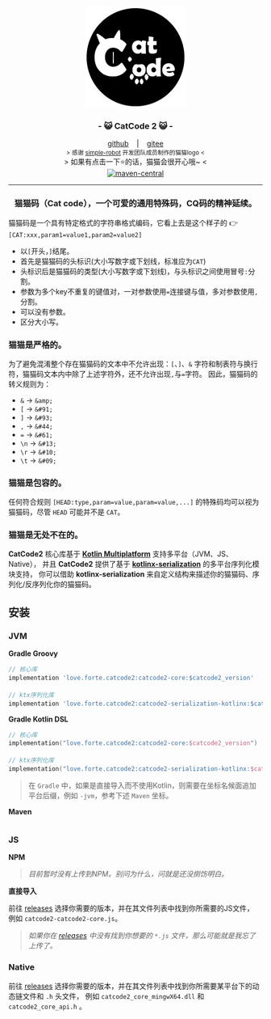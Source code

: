 <div align="center">
    <img src="./.catcode2/logo.png" alt="catcode logo"/>
    <h3>
        - 😺 CatCode 2 😺 -
    </h3>
    <span>
        <a href="https://github.com/ForteScarlet/CatCode2" target="_blank">github</a>
    </span> 
    &nbsp;&nbsp; | &nbsp;&nbsp;
    <span>
        <a href="https://gitee.com/ForteScarlet/CatCode2" target="_blank">gitee</a>
    </span> <br />
    <small> &gt; 感谢 <a href="https://github.com/ForteScarlet/simpler-robot" target="_blank">simple-robot</a> 开发团队成员制作的猫猫logo &lt; </small> <br />
    &gt; 如果有点击一下⭐的话，猫猫会很开心哦~ &lt; <br />
    <a href="https://repo1.maven.org/maven2/love/forte/catcode/" target="_blank" >
        <img src="https://img.shields.io/maven-central/v/love.forte.catcode/catcode2" alt="maven-central" />
    </a>

</div>

*****

<div align="center">
    <h3>
        猫猫码（Cat code），一个可爱的通用特殊码，CQ码的精神延续。
    </h3>
</div>   

猫猫码是一个具有特定格式的字符串格式编码，它看上去是这个样子的 👉 `[CAT:xxx,param1=value1,param2=value2]`

- 以`[`开头，`]`结尾。
- 首先是猫猫码的头标识(大小写数字或下划线，标准应为`CAT`)
- 头标识后是猫猫码的类型(大小写数字或下划线)，与头标识之间使用冒号`:`分割。
- 参数为多个key不重复的键值对，一对参数使用`=`连接键与值，多对参数使用`,`分割。
- 可以没有参数。
- 区分大小写。

### **猫猫是严格的。**

为了避免混淆整个存在猫猫码的文本中不允许出现：`[`、`]`、`&`
字符和制表符与换行符，猫猫码文本内中除了上述字符外，还不允许出现`,`与`=`字符。
因此，猫猫码的转义规则为：

- `&`  ->  `&amp;`
- `[`  ->  `&#91;`
- `]`  ->  `&#93;`
- `,`  ->  `&#44;`
- `=`  ->  `&#61;`
- `\n` ->  `&#13;`
- `\r` ->  `&#10;`
- `\t` ->  `&#09;`

### **猫猫是包容的。**

任何符合规则 `[HEAD:type,param=value,param=value,...]` 的特殊码均可以视为猫猫码，尽管 `HEAD` 可能并不是 `CAT`。

### **猫猫是无处不在的。**

**CatCode2** 核心库基于 [**Kotlin Multiplatform**](https://kotlinlang.org/docs/multiplatform.html) 支持多平台（JVM、JS、Native），
并且 **CatCode2** 提供了基于 [**kotlinx-serialization**](https://github.com/Kotlin/kotlinx.serialization) 的多平台序列化模块支持，
你可以借助 **kotlinx-serialization** 来自定义结构来描述你的猫猫码、序列化/反序列化你的猫猫码。

## 安装

### JVM

**Gradle Groovy**

```groovy
// 核心库
implementation 'love.forte.catcode2:catcode2-core:$catcode2_version'

// ktx序列化库
implementation 'love.forte.catcode2:catcode2-serialization-kotlinx:$catcode2_version'
```

**Gradle Kotlin DSL**

```kotlin
// 核心库
implementation("love.forte.catcode2:catcode2-core:$catcode2_version")

// ktx序列化库
implementation("love.forte.catcode2:catcode2-serialization-kotlinx:$catcode2_version")
```

> 在 `Gradle` 中，如果是直接导入而不使用Kotlin，则需要在坐标名候面追加平台后缀，例如 `-jvm`，参考下述 `Maven` 坐标。

**Maven**

```xml

```

### JS

**NPM**

> _目前暂时没有上传到NPM。别问为什么，问就是还没捯饬明白。_

**直接导入**

前往 [releases](https://github.com/ForteScarlet/CatCode2/releases) 
选择你需要的版本，并在其文件列表中找到你所需要的JS文件，
例如 `catcode2-catcode2-core.js`。

> _如果你在 [releases](https://github.com/ForteScarlet/CatCode2/releases) 中没有找到你想要的 `*.js` 文件，那么可能就是我忘了上传了。_

### Native

前往 [releases](https://github.com/ForteScarlet/CatCode2/releases)
选择你需要的版本，并在其文件列表中找到你所需要某平台下的动态链文件和 `.h` 头文件，
例如 `catcode2_core_mingwX64.dll` 和 `catcode2_core_api.h` 。



